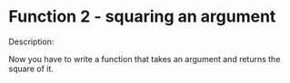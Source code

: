 # Function 2 - squaring an argument
Description:

Now you have to write a function that takes an argument and returns the square of it.
